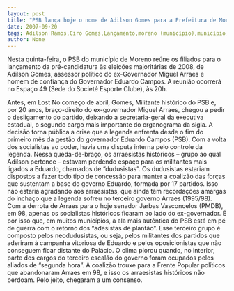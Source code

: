 ```yaml
---
layout: post
title: "PSB lança hoje o nome de Adilson Gomes para a Prefeitura de Moreno"
date: 2007-09-20
tags: Adilson Ramos,Ciro Gomes,Lançamento,moreno (município),município,Prefeitura
author: None
---
```

Nesta quinta-feira, o PSB do munic&iacute;pio de Moreno re&uacute;ne os filiados para o lan&ccedil;amento da pr&eacute;-candidatura &agrave;s elei&ccedil;&otilde;es majorit&aacute;rias de 2008, de Adilson Gomes, assessor pol&iacute;tico do ex-Governador Miguel Arraes e homem de confian&ccedil;a do Governador Eduardo Campos. 
A reuni&atilde;o ocorrer&aacute; no Espa&ccedil;o 49 (Sede do Societ&eacute; Esporte Clube), &agrave;s 20h. 

Antes, em Lost
No come&ccedil;o de abril, Gomes, Militante hist&oacute;rico do PSB e, por 20 anos, bra&ccedil;o-direito do ex-governador Miguel Arraes, chegou a pedir o desligamento do partido, deixando a secretaria-geral da executiva estadual, o segundo cargo mais importante do organograma da sigla. 
A decis&atilde;o torna p&uacute;blica a crise que a legenda enfrenta desde o fim do primeiro m&ecirc;s da gest&atilde;o do governador Eduardo Campos (PSB). 
Com a volta dos socialistas ao poder, havia uma disputa interna pelo controle da legenda. Nessa queda-de-bra&ccedil;o, os arraesistas hist&oacute;ricos &ndash; grupo ao qual Adilson pertence &ndash; estavam perdendo espa&ccedil;o para os militantes mais ligados a Eduardo, chamados de &ldquo;dudusistas&rdquo;. 
Os dudusistas estariam dispostos a fazer todo tipo de concess&atilde;o para manter a coaliz&atilde;o das for&ccedil;as que sustentam a base do governo Eduardo, formada por 17 partidos. 
Isso n&atilde;o estaria agradando aos arraesistas, que ainda t&ecirc;m recorda&ccedil;&otilde;es amargas do incha&ccedil;o que a legenda sofreu no terceiro governo Arraes (1995/98). 
Com a derrota de Arraes para o hoje senador Jarbas Vasconcelos (PMDB), em 98, apenas os socialistas hist&oacute;ricos ficaram ao lado do ex-governador. 
&Eacute; por isso que, em muitos munic&iacute;pios, a ala mais aut&ecirc;ntica do PSB est&aacute; em p&eacute; de guerra com o retorno dos &ldquo;adesistas de plant&atilde;o&rdquo;. 
Esse terceiro grupo &eacute; composto pelos neodudusistas, ou seja, pelos militantes dos partidos que aderiram &agrave; campanha vitoriosa de Eduardo e pelos oposicionistas que n&atilde;o conseguem ficar distante do Pal&aacute;cio. 
O clima piorou quando, no interior, parte dos cargos do terceiro escal&atilde;o do governo foram ocupados pelos aliados de &ldquo;segunda hora&rdquo;. 
A coaliz&atilde;o trouxe para a Frente Popular pol&iacute;ticos que abandonaram Arraes em 98, e isso os arraesistas hist&oacute;ricos n&atilde;o perdoam. 
Pelo jeito, chegaram a um consenso.
 